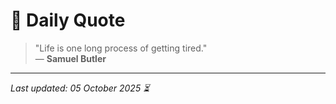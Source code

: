 # 📜 Daily Quote

> "Life is one long process of getting tired."  
> — **Samuel Butler**

---

_Last updated: 05 October 2025 ⏳_
